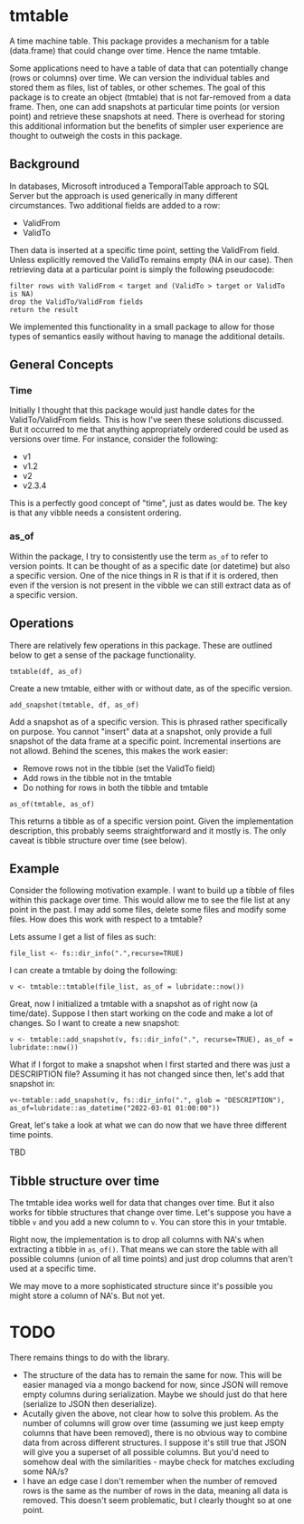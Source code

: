# tmtable
A time machine table. This package provides a mechanism for a table (data.frame) that could change over time. Hence the name tmtable.

Some applications need to have a table of data that can potentially change (rows or columns) over time. We can version the individual tables and stored them as files, list of tables, or other schemes. The goal of this package is to create an object (tmtable) that is not far-removed from a data frame. Then, one can add snapshots at particular time points (or version point) and retrieve these snapshots at need. There is overhead for storing this additional information but the benefits of simpler user experience are thought to outweigh the costs in this package.

## Background

In databases, Microsoft introduced a TemporalTable approach to SQL Server but the approach is used generically in many different circumstances. Two additional fields are added to a row: 
- ValidFrom
- ValidTo

Then data is inserted at a specific time point, setting the ValidFrom field. Unless explicitly removed the ValidTo remains empty (NA in our case). Then retrieving data at a particular point is simply the following pseudocode:

```
filter rows with ValidFrom < target and (ValidTo > target or ValidTo is NA)
drop the ValidTo/ValidFrom fields
return the result
```

We implemented this functionality in a small package to allow for those types of semantics easily without having to manage the additional details.

## General Concepts
### Time
Initially I thought that this package would just handle dates for the ValidTo/ValidFrom fields. This is how I've seen these solutions discussed. But it occurred to me that anything appropriately ordered could be used as versions over time. For instance, consider the following:

- v1
- v1.2
- v2
- v2.3.4

This is a perfectly good concept of "time", just as dates would be. The key is that any vibble needs a consistent ordering. 

### as_of
Within the package, I try to consistently use the term `as_of` to refer to version points. It can be thought of as a specific date (or datetime) but also a specific version. One of the nice things in R is that if it is ordered, then even if the version is not present in the vibble we can still extract data as of a specific version.


## Operations
There are relatively few operations in this package. These are outlined below to get a sense of the package functionality.

```
tmtable(df, as_of)
```
Create a new tmtable, either with or without date, as of the specific version.

```
add_snapshot(tmtable, df, as_of)
```
Add a snapshot as of a specific version. This is phrased rather specifically on purpose. You cannot "insert" data at a snapshot, only provide a full snapshot of the data frame at a specific point. Incremental insertions are not allowd. Behind the scenes, this makes the work easier:

- Remove rows not in the tibble (set the ValidTo field)
- Add rows in the tibble not in the tmtable
- Do nothing for rows in both the tibble and tmtable

```
as_of(tmtable, as_of)
```
This returns a tibble as of a specific version point. Given the implementation description, this probably seems straightforward and it mostly is. The only caveat is tibble structure over time (see below).

## Example
Consider the following motivation example. I want to build up a tibble of files within this package over time. This would allow me to see the file list at any point in the past. I may add some files, delete some files and modify some files. How does this work with respect to a tmtable?

Lets assume I get a list of files as such:
```
file_list <- fs::dir_info(".",recurse=TRUE)
```

I can create a tmtable by doing the following:
```
v <- tmtable::tmtable(file_list, as_of = lubridate::now())
```

Great, now I initialized a tmtable with a snapshot as of right now (a time/date). Suppose I then start working on the code and make a lot of changes. So I want to create a new snapshot:
```
v <- tmtable::add_snapshot(v, fs::dir_info(".", recurse=TRUE), as_of = lubridate::now())
```

What if I forgot to make a snapshot when I first started and there was just a DESCRIPTION file? Assuming it has not changed since then, let's add that snapshot in:
```
v<-tmtable::add_snapshot(v, fs::dir_info(".", glob = "DESCRIPTION"), as_of=lubridate::as_datetime("2022-03-01 01:00:00"))
```

Great, let's take a look at what we can do now that we have three different time points.

TBD

## Tibble structure over time
The tmtable idea works well for data that changes over time. But it also works for tibble structures that change over time. Let's suppose you have a tibble `v` and you add a new column to `v`. You can store this in your tmtable.

Right now, the implementation is to drop all columns with NA's when extracting a tibble in `as_of()`. That means we can store the table with all possible columns (union of all time points) and just drop columns that aren't used at a specific time. 

We may move to a more sophisticated structure since it's possible you might store a column of NA's. But not yet.

# TODO
There remains things to do with the library.

- The structure of the data has to remain the same for now. This will be easier managed via a mongo backend for now, since JSON will remove empty columns during serialization. Maybe we should just do that here (serialize to JSON
then deserialize).
- Acutally given the above, not clear how to solve this problem. As the number of columns will grow over time (assuming we just keep empty columns that have been removed), there is no obvious way to combine data from across different structures. I suppose it's still true that JSON will give you a superset of all possible columns. But you'd need to somehow deal with the similarities - maybe check for matches excluding some NA/s?
- I have an edge case I don't remember when the number of removed rows is the same as the number of rows in the data, meaning all data is removed. This doesn't seem problematic, but I clearly thought so at one point.


